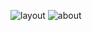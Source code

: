 ![layout](https://github.com/user-attachments/assets/ee4ec5b3-ee37-4120-8a87-7aee85d6ae54)
![about](https://github.com/user-attachments/assets/c5db4e70-46fb-4562-9c58-2c6e1832d906)
